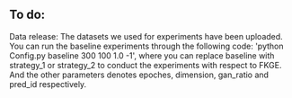<!---
# FKGE:Federated Knowledge Graphs Embedding
Code used for paper [Federated Knowledge Graphs Embedding](https://arxiv.org/abs/2105.07615), we use aligned entities to perform entity embedding translation over 11 knowledge graphs.
--->
## To do:
Data release: The datasets we used for experiments have been uploaded.
You can run the baseline experiments through the following code: 'python Config.py baseline 300 100 1.0 -1', where you can replace baseline with strategy_1 or strategy_2 to conduct the experiments with respect to FKGE. 
And the other parameters denotes epoches, dimension, gan_ratio and pred_id respectively. 
